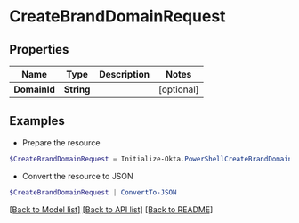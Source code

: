# CreateBrandDomainRequest
## Properties

Name | Type | Description | Notes
------------ | ------------- | ------------- | -------------
**DomainId** | **String** |  | [optional] 

## Examples

- Prepare the resource
```powershell
$CreateBrandDomainRequest = Initialize-Okta.PowerShellCreateBrandDomainRequest  -DomainId null
```

- Convert the resource to JSON
```powershell
$CreateBrandDomainRequest | ConvertTo-JSON
```

[[Back to Model list]](../README.md#documentation-for-models) [[Back to API list]](../README.md#documentation-for-api-endpoints) [[Back to README]](../README.md)

